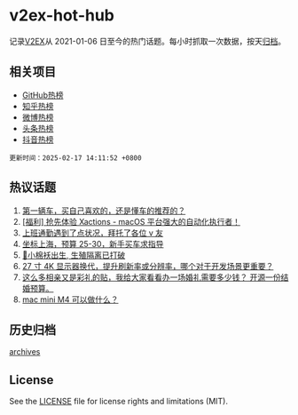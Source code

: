 # v2ex-hot-hub

 记录[V2EX](https://www.v2ex.com/)从 2021-01-06 日至今的热门话题。每小时抓取一次数据，按天[归档](archives)。
 
 ## 相关项目

- [GitHub热榜](https://github.com/it985/github-hot-hub)
- [知乎热榜](https://github.com/it985/zhihu-hot-hub)
- [微博热榜](https://github.com/it985/weibo-hot-hub)
- [头条热榜](https://github.com/it985/toutiao-hot-hub)
- [抖音热榜](https://github.com/it985/douyin-hot-hub)


 `更新时间：2025-02-17 14:11:52 +0800`

## 热议话题

1. [第一辆车，买自己喜欢的，还是懂车的推荐的？](https://www.v2ex.com/t/1111890)
1. [[福利] 抢先体验 Xactions - macOS 平台强大的自动化执行者！](https://www.v2ex.com/t/1111805)
1. [上班通勤遇到了点状况，拜托了各位 v 友](https://www.v2ex.com/t/1111922)
1. [坐标上海，预算 25-30，新手买车求指导](https://www.v2ex.com/t/1111895)
1. [🎉小棉袄出生, 生殖隔离已打破](https://www.v2ex.com/t/1111985)
1. [27 寸 4K 显示器换代，提升刷新率或分辨率，哪个对于开发场景更重要？](https://www.v2ex.com/t/1111778)
1. [这么多相亲又是彩礼的贴，我给大家看看办一场婚礼需要多少钱？ 开源一份结婚预算。](https://www.v2ex.com/t/1111860)
1. [mac mini M4 可以做什么？](https://www.v2ex.com/t/1111848)

## 历史归档

[archives](archives)

## License

See the [LICENSE](LICENSE) file for license rights and limitations (MIT).
